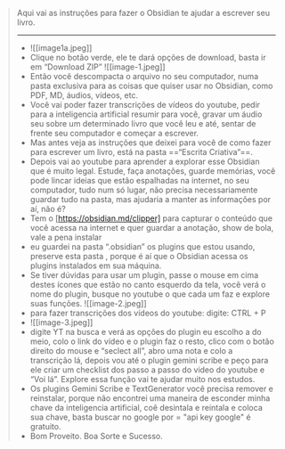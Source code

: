> Aqui vai as instruções para fazer o Obsidian te ajudar a escrever seu livro.
>
> ---
>
> - ![[image1a.jpeg]]
> - Clique no botão verde, ele te dará opções de download, basta ir em “Download ZIP”
>   ![[image-1.jpeg]]
> - Então você descompacta o arquivo no seu computador, numa pasta exclusiva para as coisas que quiser usar no Obsidian, como PDF, MD, áudios, vídeos, etc.
> - Você vai poder fazer transcrições de vídeos do youtube, pedir para a inteligencia artificial resumir para você, gravar um áudio seu sobre um determinado livro que você leu e até, sentar de frente seu computador e começar a escrever.
> - Mas antes veja as instruções que deixei para você de como fazer para escrever um livro, está na pasta ==“Escrita Criativa”==.
> - Depois vai ao youtube para aprender a explorar esse Obsidian que é muito legal. Estude, faça anotações, guarde memórias, você pode lincar ideias que estão espalhadas na internet, no seu computador, tudo num só lugar, não precisa necessariamente guardar tudo na pasta, mas ajudaria a manter as informações por aí, não é?
> - Tem o [https://obsidian.md/clipper] para capturar o conteúdo que você acessa na internet e quer guardar a anotação, show de bola, vale a pena instalar
> - eu guardei na pasta “.obsidian” os plugins que estou usando, preserve esta pasta , porque é aí que o Obsidian acessa os plugins instalados em sua máquina.
> - Se tiver dúvidas para usar um plugin, passe o mouse em cima destes ícones que estão no canto esquerdo da tela, você verá o nome do plugin, busque no youtube o que cada um faz e explore suas funções.
>   ![[image-2.jpeg]]
> - para fazer transcrições dos vídeos do youtube: digite: CTRL + P
> - ![[image-3.jpeg]]
> - digite YT na busca e verá as opções do plugin eu escolho a do meio, colo o link do vídeo e o plugin faz o resto, clico com o botão direito do mouse e “seclect all”, abro uma nota e colo a transcrição lá, depois vou até o plugin gemini scribe e peço para ele criar um checklist dos passo a passo do video do youtube e “Voi lá”. Explore essa função vai te ajudar muito nos estudos.
> - Os plugins Gemini Scribe e TextGenerator você precisa remover e reinstalar, porque não encontrei uma maneira de esconder minha chave da inteligencia artificial, coê desintala e reintala e coloca sua chave, basta buscar no google por = "api key google" é gratuito.
> - Bom Proveito. Boa Sorte e Sucesso.

